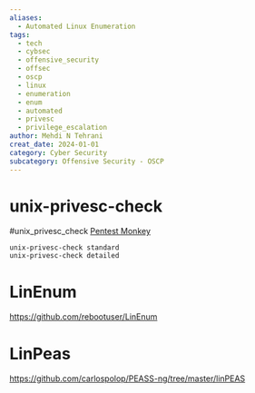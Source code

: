 ```yaml
---
aliases:
  - Automated Linux Enumeration
tags:
  - tech
  - cybsec
  - offensive_security
  - offsec
  - oscp
  - linux
  - enumeration
  - enum
  - automated
  - privesc
  - privilege_escalation
author: Mehdi N Tehrani
creat_date: 2024-01-01
category: Cyber Security
subcategory: Offensive Security - OSCP
---
```


# unix-privesc-check
#unix_privesc_check
[Pentest Monkey](http://pentestmonkey.net/tools/audit/unix-privesc-check)
```
unix-privesc-check standard
unix-privesc-check detailed
```

# LinEnum
https://github.com/rebootuser/LinEnum

# LinPeas
https://github.com/carlospolop/PEASS-ng/tree/master/linPEAS

